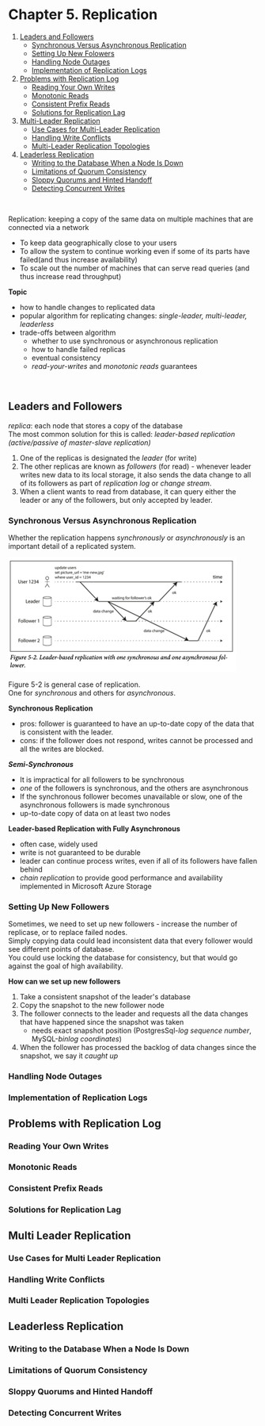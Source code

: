 # Chapter 5. Replication

1. [Leaders and Followers](#Leaders-and-Followers)
   - [Synchronous Versus Asynchronous Replication](#Synchronous-Versus-Asynchronous-Replication)
   - [Setting Up New Folowers](#Setting-Up-New-Followers)
   - [Handling Node Outages](#Handling-Node-Outages)
   - [Implementation of Replication Logs](#Implementation-of-Replication-Logs)
2. [Problems with Replication Log](#Problems-with-Replication-Log)
   - [Reading Your Own Writes](#Reading-Your-Own-Writes)
   - [Monotonic Reads](#Monotonic-Reads)
   - [Consistent Prefix Reads](#Consistent-Prefix-Reads)
   - [Solutions for Replication Lag](#Solutions-for-Replication-Lag)
3. [Multi-Leader Replication](#Multi-Leader-Replication)
   - [Use Cases for Multi-Leader Replication](#Use-Cases-for-Multi-Leader-Replication)
   - [Handling Write Conflicts](#Handling-Write-Conflicts)
   - [Multi-Leader Replication Topologies](#Multi-Leader-Replication-Topologies)
4. [Leaderless Replication](#Leaderless-Replication)
   - [Writing to the Database When a Node Is Down](#Writing-to-the-Database-When-a-Node-Is-Down)
   - [Limitations of Quorum Consistency](#Limitations-of-Quorum-Consistency)
   - [Sloppy Quorums and Hinted Handoff](#Sloppy-Quorums-and-Hinted-Handoff) 
   - [Detecting Concurrent Writes](#Detecting-Concurrent-Writes)

<br/>

Replication: keeping a copy of the same data on multiple machines that are connected via a network

- To keep data geographically close to your users
- To allow the system to continue working even if some of its parts have failed(and thus increase availability)
- To scale out the number of machines that can serve read queries (and thus increase read throughput)

**Topic**

- how to handle changes to replicated data
- popular algorithm for replicating changes: _single-leader, multi-leader, leaderless_
- trade-offs between algorithm
   - whether to use synchronous or asynchronous replication
   - how to handle failed replicas
   - eventual consistency
   - _read-your-writes_ and _monotonic reads_ guarantees

<br/>

## Leaders and Followers

_replica_: each node that stores a copy of the database  
The most common solution for this is called: _leader-based replication (active/passive of master-slave replication)_  

1. One of the replicas is designated the _leader_ (for write)
2. The other replicas are known as _followers_ (for read) - whenever leader writes new data to its local storage, 
   it also sends the data change to all of its followers as part of _replication log_ or _change stream_.  
3. When a client wants to read from database, it can query either the leader or any of the followers, but only accepted by leader.

### Synchronous Versus Asynchronous Replication

Whether the replication happens _synchronously_ or _asynchronously_ is an important detail of a replicated system.  

![Sample of leader-based replication](../resources/part2/01_leader-based_replication.png)

Figure 5-2 is general case of replication.  
One for _synchronous_ and others for _asynchronous_.  

**Synchronous Replication**

- pros: follower is guaranteed to have an up-to-date copy of the data that is consistent with the leader.  
- cons: if the follower does not respond, writes cannot be processed and all the writes are blocked.  

**_Semi-Synchronous_**

- It is impractical for all followers to be synchronous
- _one_ of the followers is synchronous, and the others are asynchronous
- If the synchronous follower becomes unavailable or slow, one of the asynchronous followers is made synchronous
- up-to-date copy of data on at least two nodes

**Leader-based Replication with Fully Asynchronous**

- often case,  widely used
- write is not guaranteed to be durable
- leader can continue process writes, even if all of its followers have fallen behind
- _chain replication_ to provide good performance and availability implemented in Microsoft Azure Storage

### Setting Up New Followers

Sometimes, we need to set up new followers - increase the number of replicase, or to replace failed nodes.  
Simply copying data could lead inconsistent data that every follower would see different points of database.  
You could use locking the database for consistency, but that would go against the goal of high availability.

**How can we set up new followers**

1. Take a consistent snapshot of the leader's database
2. Copy the snapshot to the new follower node
3. The follower connects to the leader and requests all the data changes that have happened since the snapshot was taken 
    - needs exact snapshot position (PostgresSql-_log sequence number_, MySQL-_binlog coordinates_)
4. When the follower has processed the backlog of data changes since the snapshot, we say it _caught up_

### Handling Node Outages

### Implementation of Replication Logs

## Problems with Replication Log

### Reading Your Own Writes

### Monotonic Reads

### Consistent Prefix Reads

### Solutions for Replication Lag

## Multi Leader Replication

### Use Cases for Multi Leader Replication

### Handling Write Conflicts

### Multi Leader Replication Topologies

## Leaderless Replication

### Writing to the Database When a Node Is Down

### Limitations of Quorum Consistency

### Sloppy Quorums and Hinted Handoff

### Detecting Concurrent Writes


